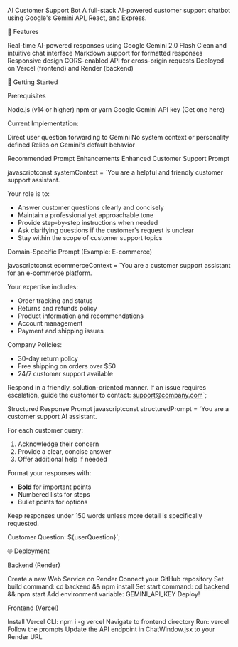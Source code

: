 AI Customer Support Bot
A full-stack AI-powered customer support chatbot using Google's Gemini API, React, and Express.


🌟 Features

Real-time AI-powered responses using Google Gemini 2.0 Flash
Clean and intuitive chat interface
Markdown support for formatted responses
Responsive design
CORS-enabled API for cross-origin requests
Deployed on Vercel (frontend) and Render (backend)


🚀 Getting Started


Prerequisites

Node.js (v14 or higher)
npm or yarn
Google Gemini API key (Get one here)


Current Implementation:

Direct user question forwarding to Gemini
No system context or personality defined
Relies on Gemini's default behavior

Recommended Prompt Enhancements
 Enhanced Customer Support Prompt
 
javascriptconst systemContext = `You are a helpful and friendly customer support assistant. 


Your role is to:
- Answer customer questions clearly and concisely
- Maintain a professional yet approachable tone
- Provide step-by-step instructions when needed
- Ask clarifying questions if the customer's request is unclear
- Stay within the scope of customer support topics


 Domain-Specific Prompt (Example: E-commerce)
 
javascriptconst ecommerceContext = `You are a customer support assistant for an e-commerce platform.

Your expertise includes:
- Order tracking and status
- Returns and refunds policy
- Product information and recommendations
- Account management
- Payment and shipping issues

Company Policies:
- 30-day return policy
- Free shipping on orders over $50
- 24/7 customer support available

Respond in a friendly, solution-oriented manner. If an issue requires escalation, 
guide the customer to contact: support@company.com`;


 Structured Response Prompt
javascriptconst structuredPrompt = `You are a customer support AI assistant.

For each customer query:
1. Acknowledge their concern
2. Provide a clear, concise answer
3. Offer additional help if needed

Format your responses with:
- **Bold** for important points
- Numbered lists for steps
- Bullet points for options

Keep responses under 150 words unless more detail is specifically requested.

Customer Question: ${userQuestion}`;



🌐 Deployment


Backend (Render)

Create a new Web Service on Render
Connect your GitHub repository
Set build command: cd backend && npm install
Set start command: cd backend && npm start
Add environment variable: GEMINI_API_KEY
Deploy!

Frontend (Vercel)

Install Vercel CLI: npm i -g vercel
Navigate to frontend directory
Run: vercel
Follow the prompts
Update the API endpoint in ChatWindow.jsx to your Render URL
